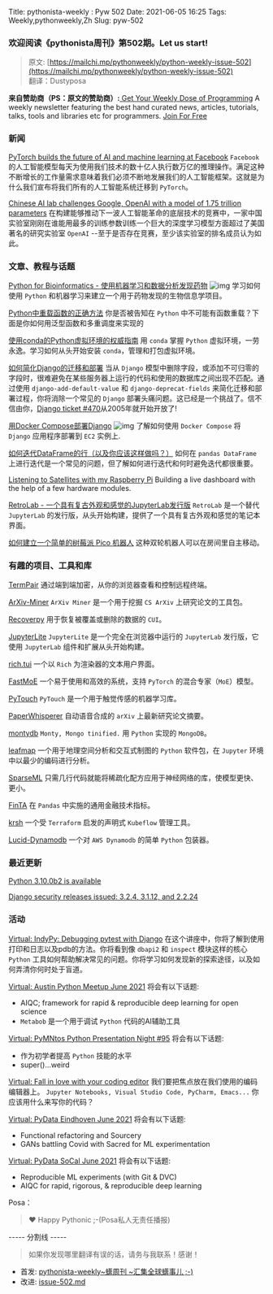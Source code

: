 Title: pythonista-weekly : Pyw 502
Date: 2021-06-05 16:25
Tags: Weekly,pythonweekly,Zh 
Slug: pyw-502

### 欢迎阅读《pythonista周刊》第502期。Let us start!


>原文: [https://mailchi.mp/pythonweekly/python-weekly-issue-502](https://mailchi.mp/pythonweekly/python-weekly-issue-502)  
>翻译：Dustyposa

**来自赞助商（PS：原文的赞助商）:**[
Get Your Weekly Dose of Programming](https://www.programmerweekly.com/?utm_source=pwad&utm_medium=newsletter)
A weekly newsletter featuring the best hand curated news, articles, tutorials, talks, tools and libraries etc for programmers. [Join For Free](https://www.programmerweekly.com/?utm_source=pwad&utm_medium=newsletter)

### 新闻


[PyTorch builds the future of AI and machine learning at Facebook](https://ai.facebook.com/blog/pytorch-builds-the-future-of-ai-and-machine-learning-at-facebook/)
`Facebook` 的人工智能模型每天为使用我们技术的数十亿人执行数万亿的推理操作。满足这种不断增长的工作量需求意味着我们必须不断地发展我们的人工智能框架。这就是为什么我们宣布将我们所有的人工智能系统迁移到 `PyTorch`。

[Chinese AI lab challenges Google, OpenAI with a model of 1.75 trillion parameters](https://en.pingwest.com/a/8693)
在构建能够推动下一波人工智能革命的底层技术的竞赛中，一家中国实验室刚刚在谁能用最多的训练参数训练一个巨大的深度学习模型方面超过了美国著名的研究实验室 `OpenAI` --至于是否存在竞赛，至少该实验室的排名成员认为如此。

### 文章、教程与话题

[Python for Bioinformatics - 使用机器学习和数据分析发现药物](https://www.youtube.com/watch?v=jBlTQjcKuaY) ![img](https://mcusercontent.com/e2e180baf855ac797ef407fc7/images/af76283a-6e65-436c-967a-900427cf6399.png)
学习如何使用 `Python` 和机器学习来建立一个用于药物发现的生物信息学项目。

[Python中重载函数的正确方法](https://t.co/JCDEDszwHB)
你是否被告知在 `Python` 中不可能有函数重载？下面是你如何用泛型函数和多重调度来实现的

[使用conda的Python虚拟环境的权威指南](https://whiteboxml.com/blog/the-definitive-guide-to-python-virtual-environments-with-conda)
用 `conda` 掌握 `Python` 虚拟环境，一劳永逸。学习如何从头开始安装 `conda`，管理和打包虚拟环境。


[如何简化Django的迁移和部署](https://www.caktusgroup.com/blog/2021/05/25/django-migrations-and-deployment/)
当从 `Django` 模型中删除字段，或添加不可归零的字段时，很难避免在某些服务器上运行的代码和使用的数据库之间出现不匹配。通过使用 `django-add-default-value` 和 `django-deprecat-fields` 来简化迁移和部署过程，你将消除一个常见的 `Django` 部署头痛问题。这已经是一个挑战了。信不信由你，[Django ticket #470](https://code.djangoproject.com/ticket/470)从2005年就开始开放了!

[用Docker Compose部署Django](https://www.youtube.com/watch?v=mScd-Pc_pX0) ![img](https://mcusercontent.com/e2e180baf855ac797ef407fc7/images/af76283a-6e65-436c-967a-900427cf6399.png)
了解如何使用 `Docker Compose` 将 `Django` 应用程序部署到 `EC2` 实例上. 

[如何迭代DataFrame的行（以及你应该这样做吗？）](https://www.wrighters.io/how-to-iterate-over-dataframe-rows-and-should-you/)
如何在 `pandas DataFrame` 上进行迭代是一个常见的问题，但了解如何进行迭代和何时避免迭代都很重要。

[Listening to Satellites with my Raspberry Pi](https://healeycodes.com/listening-to-satellites-with-my-raspberry-pi/)
Building a live dashboard with the help of a few hardware modules.

[RetroLab - 一个具有复古外观和感觉的JupyterLab发行版](https://blog.jupyter.org/retrolab-a-jupyterlab-distribution-with-a-retro-look-and-feel-8096b8b223d0)
`RetroLab` 是一个替代 `JupyterLab` 的发行版，从头开始构建，提供了一个具有复古外观和感觉的笔记本界面。

[如何建立一个简单的树莓派 Pico 机器人](https://www.tomshardware.com/how-to/raspberry-pi-pico-robot)
这种双轮机器人可以在房间里自主移动。

### 有趣的项目、工具和库


[TermPair](https://github.com/cs01/termpair) 
通过端到端加密，从你的浏览器查看和控制远程终端。

[ArXiv-Miner](https://github.com/valayDave/arxiv-miner)
`ArXiv Miner` 是一个用于挖掘 `CS ArXiv` 上研究论文的工具包。

[Recoverpy](https://github.com/PabloLec/recoverpy)
用于恢复被覆盖或删除的数据的 `CUI`。

[JupyterLite](https://github.com/jtpio/jupyterlite)
`JupyterLite` 是一个完全在浏览器中运行的 `JupyterLab` 发行版，它使用 `JupyterLab` 组件和扩展从头开始构建。

[rich.tui](https://github.com/willmcgugan/rich.tui)
一个以 `Rich` 为渲染器的文本用户界面。

[FastMoE](https://github.com/laekov/fastmoe) 
一个易于使用和高效的系统，支持 `PyTorch` 的混合专家（`MoE`）模型。

[PyTouch](https://github.com/facebookresearch/PyTouch)
`PyTouch` 是一个用于触觉传感的机器学习库。

[PaperWhisperer](https://github.com/musikalkemist/paperwhisperer)
自动语音合成的 `arXiv` 上最新研究论文摘要。

[montydb](https://github.com/davidlatwe/montydb)
`Monty, Mongo tinified.` 用 `Python` 实现的 `MongoDB`。

[leafmap](https://github.com/giswqs/leafmap)
一个用于地理空间分析和交互式制图的 `Python` 软件包，在 `Jupyter` 环境中以最少的编码进行分析。

[SparseML](https://github.com/neuralmagic/sparseml)
只需几行代码就能将稀疏化配方应用于神经网络的库，使模型更快、更小。

[FinTA](https://github.com/peerchemist/finta) 
在 `Pandas` 中实施的通用金融技术指标。

[krsh](https://github.com/riiid/krsh)
一个受 `Terraform` 启发的声明式 `Kubeflow` 管理工具。

[Lucid-Dynamodb](https://github.com/dineshsonachalam/Lucid-Dynamodb)
一个对 `AWS Dynamodb` 的简单 `Python` 包装器。

### 最近更新

[Python 3.10.0b2 is available](https://pythoninsider.blogspot.com/2021/06/python-3100b2-is-available.html)

[Django security releases issued: 3.2.4, 3.1.12, and 2.2.24](https://www.djangoproject.com/weblog/2021/jun/02/security-releases/)

### 活动

[Virtual: IndyPy: Debugging pytest with Django](https://www.meetup.com/indypy/events/mbwlbsyccjblb/)
在这个讲座中，你将了解到使用打印和日志以及pdb的方法。你将看到像 `dbapi2` 和  `inspect` 模块这样的核心 `Python` 工具如何帮助解决常见的问题。你将学习如何发现新的探索途径，以及如何弄清你何时处于盲道。

[Virtual: Austin Python Meetup June 2021](https://www.meetup.com/austinpython/events/lgrbmqyccjbmb/)
将会有以下话题:

- AIQC; framework for rapid & reproducible deep learning for open science
- `Metabob` 是一个用于调试 `Python` 代码的AI辅助工具


[Virtual: PyMNtos Python Presentation Night #95](https://www.meetup.com/PyMNtos-Twin-Cities-Python-User-Group/events/278529947/)
将会有以下话题:

- 作为初学者提高 `Python` 技能的水平
- super()...weird


[Virtual: Fall in love with your coding editor](https://www.meetup.com/PyRVAUserGroup/events/rhxdjsyccjbmb/)
我们要把焦点放在我们使用的编码编辑器上。 `Jupyter Notebooks, Visual Studio Code, PyCharm, Emacs...` 你应该用什么来写你的代码？

[Virtual: PyData Eindhoven June 2021](https://www.meetup.com/PyData-Eindhoven/events/278253733/)
将会有以下话题:

- Functional refactoring and Sourcery
- GANs battling Covid with Sacred for ML experimentation


[Virtual: PyData SoCal June 2021](https://www.meetup.com/PyData-SoCal/events/277960829/)
将会有以下话题:

- Reproducible ML experiments (with Git & DVC)
- AIQC for rapid, rigorous, & reproducible deep learning

Posa：

> ❤️ Happy Pythonic ;-(Posa私人无责任播报)  


----- 分割线 -----

> 如果你发现哪里翻译有误的话，请务与我联系！感谢！




- 首发: [pythonista-weekly~蠎周刊 ~汇集全球蠎事儿 ;-)](http://weekly.pychina.org/python-weekly/pyw-502.html)
- 改进: [issue-502.md](https://github.com/PyChina/weekly/blob/master/content/python-weekly/issue%23502.md)

